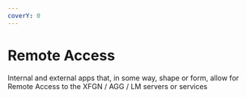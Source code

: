```yaml
---
coverY: 0
---
```


# Remote Access

Internal and external apps that, in some way, shape or form, allow for Remote Access to the XFGN / AGG / LM servers or services
